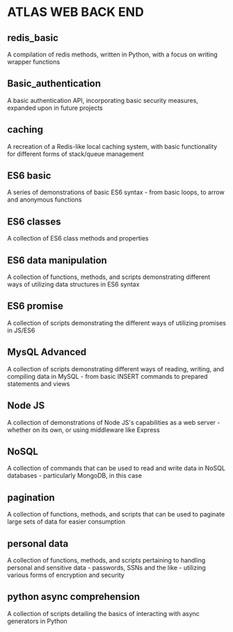 # ATLAS WEB BACK END

## redis_basic

A compilation of redis methods, written in Python, with a focus on writing wrapper functions

## Basic_authentication

A basic authentication API, incorporating basic security measures, expanded upon in future projects

## caching

A recreation of a Redis-like local caching system, with basic functionality for different forms of stack/queue management

## ES6 basic

A series of demonstrations of basic ES6 syntax - from basic loops, to arrow and anonymous functions

## ES6 classes

A collection of ES6 class methods and properties

## ES6 data manipulation

A collection of functions, methods, and scripts demonstrating different ways of utilizing data structures in ES6 syntax

## ES6 promise

A collection of scripts demonstrating the different ways of utilizing promises in JS/ES6

## MysQL Advanced

A collection of scripts demonstrating different ways of reading, writing, and compiling data in MySQL - from basic INSERT commands to prepared statements and views

## Node JS

A collection of demonstrations of Node JS's capabilities as a web server - whether on its own, or using middleware like Express

## NoSQL

A collection of commands that can be used to read and write data in NoSQL databases - particularly MongoDB, in this case

## pagination

A collection of functions, methods, and scripts that can be used to paginate large sets of data for easier consumption

## personal data

A collection of functions, methods, and scripts pertaining to handling personal and sensitive data - passwords, SSNs and the like - utilizing various forms of encryption and security

## python async comprehension

A collection of scripts detailing the basics of interacting with async generators in Python

